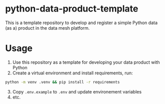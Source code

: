 # python-data-product-template

This is a template repository to develop and register a simple Python data (as a) product in the data mesh platform.

# Usage

1. Use this repository as a template for developing your data product with Python
2. Create a virtual environment and install requirements, run:
```bash
python -m venv .venv && pip install -r requirements
```
3. Copy `.env.example` to `.env` and update environement variables
4. etc.
